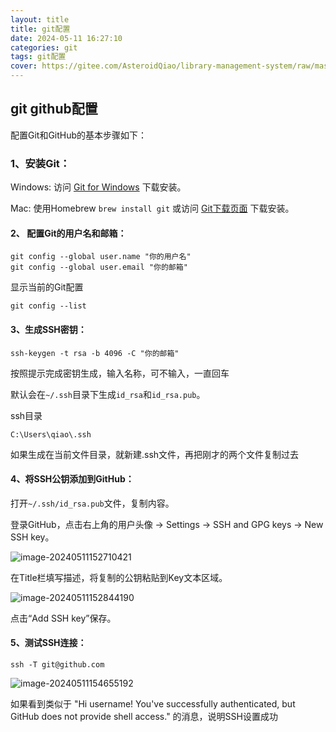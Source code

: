 ```yaml
---
layout: title
title: git配置
date: 2024-05-11 16:27:10
categories: git
tags: git配置
cover: https://gitee.com/AsteroidQiao/library-management-system/raw/master/book-avatar/17154168758251715416874953.png
---
```

## git github配置

配置Git和GitHub的基本步骤如下：

### 1、安装Git：

Windows: 访问 [Git for Windows](https://gitforwindows.org/) 下载安装。

Mac: 使用Homebrew `brew install git` 或访问 [Git下载页面](https://git-scm.com/download/mac) 下载安装。

#### 2、 配置Git的用户名和邮箱：

   ```shell[Cyberpunk2077.exe - 快捷方式.lnk](..%2F..%2F..%2F..%2F..%2FGame%2F2077%2F2077%2F2077%2F2077%2FCyberpunk.2077.Ultimate.Edition.v2.12.H1-P2P%2FCyberpunk%202077%2Fbin%2Fx64%2FCyberpunk2077.exe%20-%20%BF%EC%BD%DD%B7%BD%CA%BD.lnk)
git config --global user.name "你的用户名"
git config --global user.email "你的邮箱"
   ```

显示当前的Git配置

   ```shell
 git config --list
   ```

#### 3、生成SSH密钥：

   ```shell
ssh-keygen -t rsa -b 4096 -C "你的邮箱"
   ```

按照提示完成密钥生成，输入名称，可不输入，一直回车

默认会在`~/.ssh`目录下生成`id_rsa`和`id_rsa.pub`。

ssh目录

```shell
C:\Users\qiao\.ssh
```

如果生成在当前文件目录，就新建.ssh文件，再把刚才的两个文件复制过去

####   4、将SSH公钥添加到GitHub：

打开`~/.ssh/id_rsa.pub`文件，复制内容。

登录GitHub，点击右上角的用户头像 -> Settings -> SSH and GPG keys -> New SSH key。

![image-20240511152710421](https://gitee.com/AsteroidQiao/library-management-system/raw/master/typora/2024-05-11/86cff38b28bba32403f159e4836566c1.png)

在Title栏填写描述，将复制的公钥粘贴到Key文本区域。

![image-20240511152844190](https://gitee.com/AsteroidQiao/library-management-system/raw/master/typora/2024-05-11/d491eb2f90bd5c35627d566edfc677ed.png)

点击“Add SSH key”保存。

####    5、测试SSH连接：

   ```shell
ssh -T git@github.com
   ```

![image-20240511154655192](https://gitee.com/AsteroidQiao/library-management-system/raw/master/typora/2024-05-11/554cbe5023d4b84c35e849da646d55ef.png)

如果看到类似于 "Hi username! You've successfully authenticated, but GitHub does not provide shell access." 的消息，说明SSH设置成功

